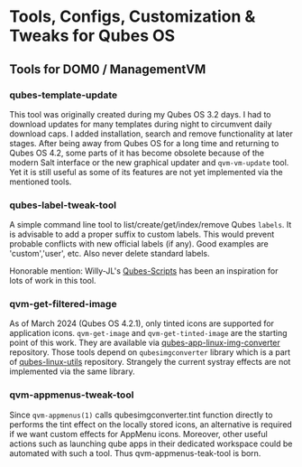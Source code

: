 # Tools, Configs, Customization & Tweaks for Qubes OS

## Tools for DOM0 / ManagementVM
### qubes-template-update
This tool was originally created during my Qubes OS 3.2 days. I had to download
updates for many templates during night to circumvent daily download caps.
I added installation, search and remove functionality at later stages. After
being away from Qubes OS for a long time and returning to Qubes OS 4.2, some
parts of it has become obsolete because of the modern Salt interface or the new
graphical updater and `qvm-vm-update` tool. Yet it is still useful as some of 
its features are not yet implemented via the mentioned tools.

### qubes-label-tweak-tool
A simple command line tool to list/create/get/index/remove Qubes `labels`. It is
advisable to add a proper suffix to custom labels. This would prevent probable
conflicts with new official labels (if any). Good examples are 'custom','user', 
etc. Also never delete standard labels.

Honorable mention: Willy-JL's
[Qubes-Scripts](https://github.com/Willy-JL/Qubes-Scripts)
has been an inspiration for lots of work in this tool.

### qvm-get-filtered-image
As of March 2024 (Qubes OS 4.2.1), only tinted icons are supported for
application icons. `qvm-get-image` and `qvm-get-tinted-image` are the starting
point of this work. They are available via 
[qubes-app-linux-img-converter](https://github.com/QubesOS/qubes-app-linux-img-converter)
repository. Those tools depend on `qubesimgconverter` library which is a part of
[qubes-linux-utils](https://github.com/QubesOS/qubes-linux-utils.git)
repository. Strangely the current systray effects are not implemented via the
same library.

### qvm-appmenus-tweak-tool
Since `qvm-appmenus(1)` calls qubesimgconverter.tint function directly to
performs the tint effect on the locally stored icons, an alternative is required
if we want custom effects for AppMenu icons. Moreover, other useful actions
such as launching qube apps in their dedicated workspace could be automated with
such a tool. Thus qvm-appmenus-teak-tool is born.
